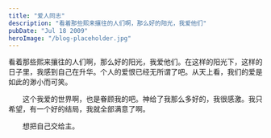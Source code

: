 ```yaml
---
title: "爱人同志"
description: "看着那些熙来攘往的人们啊，那么好的阳光，我爱他们"
pubDate: "Jul 18 2009"
heroImage: "/blog-placeholder.jpg"
---
```

看着那些熙来攘往的人们啊，那么好的阳光，我爱他们。在这样的阳光下，这样的日子里，我感到自己在升华。个人的爱恨已经无所谓了吧。从天上看，我们的爱是如此的渺小而可笑。

　　这个我爱的世界啊，也是眷顾我的吧。神给了我那么多好的，我很感激。我只希望，有一个好的结局，我就全部满意了啊。

　　想把自己交给主。
